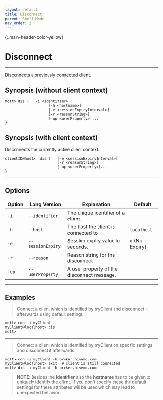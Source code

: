 ```yaml
---
layout: default
title: Disconnect
parent: Shell-Mode
nav_order: 2
---
```


{:.main-header-color-yellow}
# Disconnect
***

Disconnects a previously connected client. 

## Synopsis (without client context)

```
mqtt> dis {   -i <identifier>
                    [-h <hostname>]
                    [-e <sessionExpiryInterval>]
                    [-r <reasonString>]
                    [-up <userProperty>]...
}
```

## Synopsis (with client context)

Disconnects the currently active client context.

```
clientID@host>  dis {   [-e <sessionExpiryInterval>]
                        [-r <reasonString>]
                        [-up <userProperty>]...
}
```

***

## Options

 
|Option   | Long Version   | Explanation               | Default  |
| ------- | -------------- | ------------------------- | -------- |
| ``-i``   | ``--identifier``| The unique identifier of a client. |
| ``-h``| ``--host`` | The host the client is connected to. | ``localhost``
| ``-e``  | ``--sessionExpiry`` | Session expiry value in seconds. | ``0`` (No Expiry)
| ``-r``  | ``--reason``| Reason string for the disconnect |
| ``-up`` | ``--userProperty``|  A user property of the disconnect message. |

***

## Examples

> Connect a client which is identified by myClient and disconnect it afterwards using default settings

```
mqtt> con -i myClient
myClient@localhost> dis
mqtt>
```

***

> Connect a client which is identified by myClient on specific settings and disconnect it afterwards

```
mqtt> con -i myClient -h broker.hivemq.com
myClient@localhost> exit  # client is still connected
mqtt> dis -i myClient -h broker.hivemq.com
```

> **NOTE**: Besides the **identifier** also the **hostname** has to be given to uniquely identify the client.
If you don't specify these the default settings for these attributes will be used which may lead to unexpected behavior.
